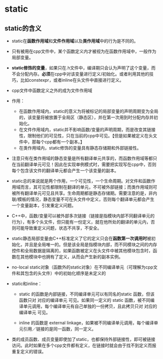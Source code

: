 # static

## static的含义

- static在**函数作用域**和**文件作用域**以及**类作用域**中的行为是不同的。

- 只有被用在cpp文件中，某个函数定义内才被视为在函数作用域中，一般作为局部变量。

- **static修饰的变量**，如果只在.h文件中，编译期只会认为声明了这个变量，而不会分配内存。**必须**在cpp中对该变量进行定义/初始化。或者利用其他的技巧，比如constexpr，或者inline在头文件中直接进行定义。

- cpp文件中函数定义之外的成为文件作用域

- 作用：

  - 在函数作用域内，static的意义为将被标记的局部变量的声明周期变为全局的，该变量将被放置于全局区（静态区），并在第一次用到时分配内存并初始化。
  - 在文件作用域内，static并不影响函数/变量的声明周期，而是改变其链接性，限制他们的可见性，只在当前的cpp中可见。【但是如果被定义在头文件中，那每个cpp都有一个副本。】
  - 在类作用域内，static修饰的变量具有静态存储期和外部链接性。

- 注意只有在类作用域的静态变量是所有翻译单元共享的，而函数作用域等都只在当前翻译单元可见！因此在实现单例模式时，需要把实现写在cpp中，否则每个包含该文件的翻译单元都会产生一个该变量的副本。

- static总的来说就是两个作用，一个可见性，一个生命周期。对文件和函数作用域而言，其可见性都限制在翻译的单元，不可被外部链接；而类作用域则可被所有翻译单元可见且共享。生命周期都是静态存储期。需要注意的是，非内联/模板的情况，静态变量不可在头文件中定义，否则每个翻译单元都会产生一个变量副本，引发重定义问题。

- C++中，函数/变量可以被外部多次链接（链接是指模块内部不同翻译单元的行为），有多个头文件，但只能有一份定义，就在他所处的翻译的单元内，否则可能导致重定义问题，状态不共享，不安全。

- static静态局部变量由C++标准定义了它的定义只会在**函数第一次调用时**被初始化，并且是全局唯一的。但是该全局是指模块内部，而不同模块之间的内存控件和全局数据是隔离的，如果函数被定义在头文件中被其他模块包含时，函数在其他模块中也拥有了定义，从而会产生新的副本实例。

- no-local static对象（函数外的static对象）在不同编译单元（可理解为cpp文件和其包含的头文件）中的初始化顺序是未定义的

- static和inline：

  - static 的函数是内部链接，不同编译单元可以有同名的static 函数，但该函数只对 对应的编译单元 可见。如果同一定义的 static 函数，被不同编译单元调用，每个编译单元有自己单独的一份拷贝，且此拷贝只对 对应的编译单元 可见。

  - inline 的函数是 external linkage，如果被不同编译单元调用，每个编译单元引用／链接的是同一函数，同一定义。

- 类的成员函数、成员变量即使加了static，也都保持外部链接性，即可被链接访问。此时如果在多个cpp文件都有定义，在链接时就会由于找不到定义而报重复定义的错误。
